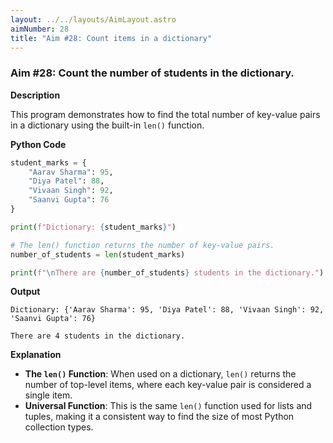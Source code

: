```yaml
---
layout: ../../layouts/AimLayout.astro
aimNumber: 28
title: "Aim #28: Count items in a dictionary"
---
```


### Aim #28: Count the number of students in the dictionary.

**Description**

This program demonstrates how to find the total number of key-value pairs in a dictionary using the built-in `len()` function.

**Python Code**

```python
student_marks = {
    "Aarav Sharma": 95,
    "Diya Patel": 88,
    "Vivaan Singh": 92,
    "Saanvi Gupta": 76
}

print(f"Dictionary: {student_marks}")

# The len() function returns the number of key-value pairs.
number_of_students = len(student_marks)

print(f"\nThere are {number_of_students} students in the dictionary.")
```

**Output**

```text
Dictionary: {'Aarav Sharma': 95, 'Diya Patel': 88, 'Vivaan Singh': 92, 'Saanvi Gupta': 76}

There are 4 students in the dictionary.
```

**Explanation**

- **The `len()` Function**: When used on a dictionary, `len()` returns the number of top-level items, where each key-value pair is considered a single item.
- **Universal Function**: This is the same `len()` function used for lists and tuples, making it a consistent way to find the size of most Python collection types.
